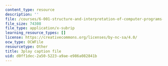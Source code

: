 ```yaml
---
content_type: resource
description: ''
file: /courses/6-001-structure-and-interpretation-of-computer-programs-spring-2005/d0ff1dec2a505223a9aee986a082841b_yedzRWhi-9E.vtt
file_size: 74308
file_type: application/x-subrip
learning_resource_types: []
license: https://creativecommons.org/licenses/by-nc-sa/4.0/
ocw_type: OCWFile
resourcetype: Other
title: 3play caption file
uid: d0ff1dec-2a50-5223-a9ae-e986a082841b
---
```

